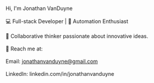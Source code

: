 <br>Hi, I'm Jonathan VanDuyne</br>
<br>💻 Full-stack Developer | 🤖 Automation Enthusiast</br>
<br>👥 Collaborative thinker passionate about innovative ideas.</br>
<br>📧 Reach me at:</br>
<br>Email: jonathanvanduyne@gmail.com</br>
<br>LinkedIn: linkedin.com/in/jonathanvanduyne</br>

